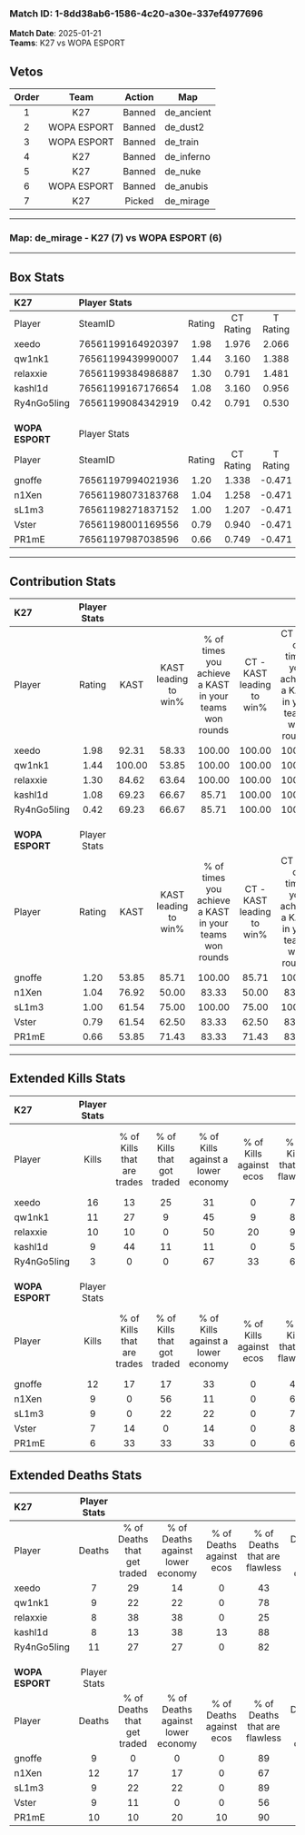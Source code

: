### Match ID: 1-8dd38ab6-1586-4c20-a30e-337ef4977696  
**Match Date**: 2025-01-21  
**Teams**: K27 vs WOPA ESPORT  

## Vetos  

| Order | Team | Action | Map |
| :---: | :--: | :----: | --- |
| 1 | K27 | Banned | de_ancient |
| 2 | WOPA ESPORT | Banned | de_dust2 |
| 3 | WOPA ESPORT | Banned | de_train |
| 4 | K27 | Banned | de_inferno |
| 5 | K27 | Banned | de_nuke |
| 6 | WOPA ESPORT | Banned | de_anubis |
| 7 | K27 | Picked | de_mirage |

---  

### **Map**: de_mirage - K27 (7) vs WOPA ESPORT (6)  
---  

## Box Stats  

| **K27**         | Player Stats      |        |           |          |        |       |       |         |        |      |     |
| :- | :- | :-: | :-: | :-: | :-: | :-: | :-: | :-: | :-: | :-: | :-: |
| Player          | SteamID           | Rating | CT Rating | T Rating |  KAST  |  ADR  | Kills | Assists | Deaths | K/D  | HS% |
| xeedo           | 76561199164920397 |  1.98  |   1.976   |  2.066   | 92.31  | 138.0 |  16   |    3    |   7    | 2.29 | 50  |
| qw1nk1          | 76561199439990007 |  1.44  |   3.160   |  1.388   | 100.00 | 84.5  |  11   |    2    |   9    | 1.22 | 81  |
| relaxxie        | 76561199384986887 |  1.30  |   0.791   |  1.481   | 84.62  | 80.5  |  10   |    4    |   8    | 1.25 | 80  |
| kashl1d         | 76561199167176654 |  1.08  |   3.160   |  0.956   | 69.23  | 70.1  |   9   |    3    |   8    | 1.13 | 33  |
| Ry4nGo5ling     | 76561199084342919 |  0.42  |   0.791   |  0.530   | 69.23  | 29.2  |   3   |    2    |   11   | 0.27 | 33  |
|                 |                   |        |           |          |        |       |       |         |        |      |     |
|                 |                   |        |           |          |        |       |       |         |        |      |     |
|                 |                   |        |           |          |        |       |       |         |        |      |     |
| **WOPA ESPORT** | Player Stats      |        |           |          |        |       |       |         |        |      |     |
| Player          | SteamID           | Rating | CT Rating | T Rating |  KAST  |  ADR  | Kills | Assists | Deaths | K/D  | HS% |
| gnoffe          | 76561197994021936 |  1.20  |   1.338   |  -0.471  | 53.85  | 93.9  |  12   |    2    |   9    | 1.33 | 58  |
| n1Xen           | 76561198073183768 |  1.04  |   1.258   |  -0.471  | 76.92  | 88.5  |   9   |    4    |   12   | 0.75 | 44  |
| sL1m3           | 76561198271837152 |  1.00  |   1.207   |  -0.471  | 61.54  | 75.2  |   9   |    2    |   9    | 1.00 | 55  |
| Vster           | 76561198001169556 |  0.79  |   0.940   |  -0.471  | 61.54  | 50.1  |   7   |    3    |   9    | 0.78 | 14  |
| PR1mE           | 76561197987038596 |  0.66  |   0.749   |  -0.471  | 53.85  | 56.7  |   6   |    4    |   10   | 0.60 | 16  |
---  

## Contribution Stats  

| **K27**         | Player Stats |        |                      |                                                        |                           |                                                             |                          |                                                            |
| :- | :-: | :-: | :-: | :-: | :-: | :-: | :-: | :-: |
| Player          |    Rating    |  KAST  | KAST leading to win% | % of times you achieve a KAST in your teams won rounds | CT - KAST leading to win% | CT - % of times you achieve a KAST in your teams won rounds | T - KAST leading to win% | T - % of times you achieve a KAST in your teams won rounds |
| xeedo           |     1.98     | 92.31  |        58.33         |                         100.00                         |          100.00           |                           100.00                            |          54.55           |                           100.00                           |
| qw1nk1          |     1.44     | 100.00 |        53.85         |                         100.00                         |          100.00           |                           100.00                            |          50.00           |                           100.00                           |
| relaxxie        |     1.30     | 84.62  |        63.64         |                         100.00                         |          100.00           |                           100.00                            |          60.00           |                           100.00                           |
| kashl1d         |     1.08     | 69.23  |        66.67         |                         85.71                          |          100.00           |                           100.00                            |          62.50           |                           83.33                            |
| Ry4nGo5ling     |     0.42     | 69.23  |        66.67         |                         85.71                          |          100.00           |                           100.00                            |          62.50           |                           83.33                            |
|                 |              |        |                      |                                                        |                           |                                                             |                          |                                                            |
|                 |              |        |                      |                                                        |                           |                                                             |                          |                                                            |
|                 |              |        |                      |                                                        |                           |                                                             |                          |                                                            |
| **WOPA ESPORT** | Player Stats |        |                      |                                                        |                           |                                                             |                          |                                                            |
| Player          |    Rating    |  KAST  | KAST leading to win% | % of times you achieve a KAST in your teams won rounds | CT - KAST leading to win% | CT - % of times you achieve a KAST in your teams won rounds | T - KAST leading to win% | T - % of times you achieve a KAST in your teams won rounds |
| gnoffe          |     1.20     | 53.85  |        85.71         |                         100.00                         |           85.71           |                           100.00                            |           0.00           |                            0.00                            |
| n1Xen           |     1.04     | 76.92  |        50.00         |                         83.33                          |           50.00           |                            83.33                            |           0.00           |                            0.00                            |
| sL1m3           |     1.00     | 61.54  |        75.00         |                         100.00                         |           75.00           |                           100.00                            |           0.00           |                            0.00                            |
| Vster           |     0.79     | 61.54  |        62.50         |                         83.33                          |           62.50           |                            83.33                            |           0.00           |                            0.00                            |
| PR1mE           |     0.66     | 53.85  |        71.43         |                         83.33                          |           71.43           |                            83.33                            |           0.00           |                            0.00                            |
---  

## Extended Kills Stats  

| **K27**         | Player Stats |                            |                            |                                    |                         |                              |                                 |                                       |                    |           |
| :- | :-: | :-: | :-: | :-: | :-: | :-: | :-: | :-: | :-: | :-: |
| Player          |    Kills     | % of Kills that are trades | % of Kills that got traded | % of Kills against a lower economy | % of Kills against ecos | % of Kills that are flawless | % of Kills that are close duels | % of Kills that are assisted by flash | Pistol Round Kills | AWP Kills |
| xeedo           |      16      |             13             |             25             |                 31                 |            0            |              75              |                6                |                   0                   |         1          |     0     |
| qw1nk1          |      11      |             27             |             9              |                 45                 |            9            |              82              |                9                |                  18                   |         4          |     0     |
| relaxxie        |      10      |             10             |             0              |                 50                 |           20            |              90              |                0                |                   0                   |         1          |     0     |
| kashl1d         |      9       |             44             |             11             |                 11                 |            0            |              56              |               11                |                   0                   |         3          |     4     |
| Ry4nGo5ling     |      3       |             0              |             0              |                 67                 |           33            |              67              |               33                |                   0                   |         0          |     0     |
|                 |              |                            |                            |                                    |                         |                              |                                 |                                       |                    |           |
|                 |              |                            |                            |                                    |                         |                              |                                 |                                       |                    |           |
|                 |              |                            |                            |                                    |                         |                              |                                 |                                       |                    |           |
| **WOPA ESPORT** | Player Stats |                            |                            |                                    |                         |                              |                                 |                                       |                    |           |
| Player          |    Kills     | % of Kills that are trades | % of Kills that got traded | % of Kills against a lower economy | % of Kills against ecos | % of Kills that are flawless | % of Kills that are close duels | % of Kills that are assisted by flash | Pistol Round Kills | AWP Kills |
| gnoffe          |      12      |             17             |             17             |                 33                 |            0            |              42              |                8                |                   0                   |         0          |     0     |
| n1Xen           |      9       |             0              |             56             |                 11                 |            0            |              67              |                0                |                   0                   |         1          |     1     |
| sL1m3           |      9       |             0              |             22             |                 22                 |            0            |              78              |                0                |                   0                   |         2          |     2     |
| Vster           |      7       |             14             |             0              |                 14                 |            0            |              86              |               14                |                   0                   |         2          |     0     |
| PR1mE           |      6       |             33             |             33             |                 33                 |            0            |              67              |               33                |                  17                   |         0          |     0     |
## Extended Deaths Stats  

| **K27**         | Player Stats |                             |                                   |                          |                               |                            |                           |               |
| :- | :-: | :-: | :-: | :-: | :-: | :-: | :-: | :-: |
| Player          |    Deaths    | % of Deaths that get traded | % of Deaths against lower economy | % of Deaths against ecos | % of Deaths that are flawless | % of Deaths that are close | % of Deaths while blinded | Deaths to AWP |
| xeedo           |      7       |             29              |                14                 |            0             |              43               |             29             |             0             |       0       |
| qw1nk1          |      9       |             22              |                22                 |            0             |              78               |             11             |            11             |       1       |
| relaxxie        |      8       |             38              |                38                 |            0             |              25               |             0              |             0             |       1       |
| kashl1d         |      8       |             13              |                38                 |            13            |              88               |             13             |             0             |       0       |
| Ry4nGo5ling     |      11      |             27              |                27                 |            0             |              82               |             0              |             0             |       1       |
|                 |              |                             |                                   |                          |                               |                            |                           |               |
|                 |              |                             |                                   |                          |                               |                            |                           |               |
|                 |              |                             |                                   |                          |                               |                            |                           |               |
| **WOPA ESPORT** | Player Stats |                             |                                   |                          |                               |                            |                           |               |
| Player          |    Deaths    | % of Deaths that get traded | % of Deaths against lower economy | % of Deaths against ecos | % of Deaths that are flawless | % of Deaths that are close | % of Deaths while blinded | Deaths to AWP |
| gnoffe          |      9       |              0              |                 0                 |            0             |              89               |             11             |             0             |       1       |
| n1Xen           |      12      |             17              |                17                 |            0             |              67               |             8              |             8             |       0       |
| sL1m3           |      9       |             22              |                22                 |            0             |              89               |             11             |            11             |       1       |
| Vster           |      9       |             11              |                 0                 |            0             |              56               |             11             |             0             |       2       |
| PR1mE           |      10      |             10              |                20                 |            10            |              90               |             0              |             0             |       0       |
